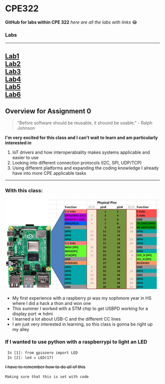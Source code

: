 # CPE322
**GitHub for labs within CPE 322** 
*here are all the labs with links* :joy:

### Labs 
---

[Lab1](./Lab1) \
[Lab2](./Lab2) \
[Lab3](./Lab3/) \
[Lab4](./Lab4/) \
[Lab5](./Lab5/) \
[Lab6](./Lab6/)
---
## Overview for Assignment 0

> "Before software should be reusable, it shound be usable." 
    - Ralph Johnson

**I'm very excited for this class and I can't wait to learn and am particularly interested in**
1. IoT drivers and how interoperabiality makes systems applicable and easier to use
2. Looking into different connection protocols (I2C, SPI, UDP/TCP)
3. Using different platforms and expanding the coding knowledge I already have into more CPE applicable tasks

---
### With this class: 
![raspberrypi](raspberryPi4.jpg)

- My first experience with a raspberry pi was my sophmore year in HS where I did a hack a thon and won one
- This summer I worked with a STM chip to get USBPD working for a display port => hdmi 
- I learned a lot about USB-C and the different CC lines
- I am just very interested in learning, so this class is gonna be right up my alley

### If I wanted to use python with a raspberrypi to light an LED 

```
 In [1]: from gpiozero import LED
 In [2]: led = LED(17)
```

~~I have to remember how to do all of this~~

`Making sure that this is set with code`

